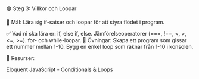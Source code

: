 🟢 Steg 3: Villkor och Loopar 

🎯 Mål: Lära sig if-satser och loopar för att styra flödet i program.

✅
Vad ni ska lära er:
if, else if, else.
Jämförelseoperatorer (===, !==, <, >, <=, >=).
for- och while-loopar.
📝 Övningar:
Skapa ett program som gissar ett nummer mellan 1-10.
Bygg en enkel loop som räknar från 1-10 i konsolen.

🔗 Resurser:

Eloquent JavaScript - Conditionals & Loops